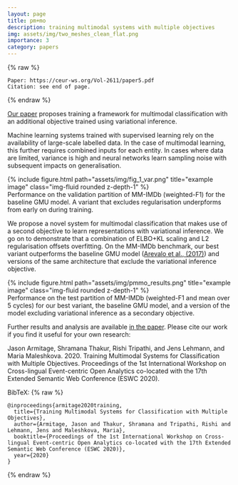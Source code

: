 ```yaml
---
layout: page
title: pm+mo
description: training multimodal systems with multiple objectives
img: assets/img/two_meshes_clean_flat.png
importance: 3
category: papers
---
```

{% raw %}
```
Paper: https://ceur-ws.org/Vol-2611/paper5.pdf
Citation: see end of page.
```
{% endraw %}

<a href="https://ceur-ws.org/Vol-2611/paper5.pdf">Our paper</a> proposes training a framework for multimodal classification with an additional objective trained using variational inference. 

Machine learning systems trained with supervised learning rely on the availability of large-scale labelled data. In the case of multimodal learning, this further requires combined inputs for each entity. In cases where data are limited, variance is high and neural networks learn sampling noise with subsequent impacts on generalisation.  

<div class="row">
    <div class="col-sm mt-3 mt-md-0">
        {% include figure.html path="assets/img/fig_1_var.png" title="example image" class="img-fluid rounded z-depth-1" %}
    </div>
</div>
<div class="caption">
    Performance on the validation partition of MM-IMDb (weighted-F1) for the baseline GMU model. A variant that excludes regularisation underpforms from early on during training.
</div>

We propose a novel system for multimodal classification that makes use of a second objective to learn representations with variational inference. We go on to demonstrate that a combination of ELBO+KL scaling and L2 regularisation offsets overfitting. On the MM-IMDb benchmark, our best variant outperforms the baseline GMU model (<a href="https://arxiv.org/abs/1702.01992">Arevalo et al., (2017)</a>) and versions of the same architecture that exclude the variational inference objective. 

<div class="row">
    <div class="col-sm mt-3 mt-md-0">
        {% include figure.html path="assets/img/pmmo_results.png" title="example image" class="img-fluid rounded z-depth-1" %}
    </div>
</div>
<div class="caption">
    Performance on the test partition of MM-IMDb (weighted-F1 and mean over 5 cycles) for our best variant, the baseline GMU model, and a version of the model excluding variational inference as a secondary objective.
</div>

Further results and analysis are available <a href="https://ceur-ws.org/Vol-2611/paper5.pdf">in the paper</a>. Please cite our work if you find it useful for your own research:

Jason Armitage, Shramana Thakur, Rishi Tripathi, and Jens Lehmann, and Maria Maleshkova. 2020. Training Multimodal Systems for Classification with Multiple Objectives. Proceedings of the 1st International Workshop on Cross-lingual Event-centric Open Analytics co-located with the 17th Extended Semantic Web Conference (ESWC 2020).

BibTeX:
{% raw %}
```
@inproceedings{armitage2020training,
  title={Training Multimodal Systems for Classification with Multiple Objectives},
  author={Armitage, Jason and Thakur, Shramana and Tripathi, Rishi and Lehmann, Jens and Maleshkova, Maria},
  booktitle={Proceedings of the 1st International Workshop on Cross-lingual Event-centric Open Analytics co-located with the 17th Extended Semantic Web Conference (ESWC 2020)},
  year={2020}
}
```
{% endraw %}
